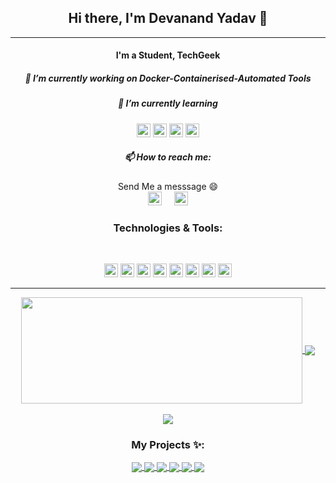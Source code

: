 <h2 align="center"> Hi there, I'm Devanand Yadav 👋</h1>

---

<h4 align="center"> I'm a Student, TechGeek </h1>
<h5 align="center"> 🔭 I’m currently working on Docker-Containerised-Automated Tools</h1>
<h5 align="center"> 🌱 I’m currently learning </h1>
<p align="center">
<img alt="Linux" height="22" width="22"  src="https://img.icons8.com/color/48/000000/ubuntu--v1.png"/>
  <img alt="Docker" height="22" width="22" src="https://www.docker.com/sites/default/files/d8/2019-07/vertical-logo-monochromatic.png" />
<img alt="Bash" height="22" width="22" src="https://unpkg.com/simple-icons@3.4.0/icons/gnubash.svg" />
  <img alt="Kali Linux" height="22" width="22" src="https://img.icons8.com/color/48/000000/kali-linux.png"/> 
  </p>
<h5 align="center"> 📫 How to reach me: </h1>
<p align="center"> Send Me a messsage 😄 <br> <a href="https://twitter.com/harekrishna_rai"><img height="22" width="22" src="https://unpkg.com/simple-icons@3.4.0/icons/twitter.svg" /></a>
&nbsp; &nbsp; <a href="https://www.instagram.com/hare.krishna.rai/"> <img height="22" width="22" src="https://unpkg.com/simple-icons@3.4.0/icons/instagram.svg" > </a> </p>
<h3 align="center">Technologies & Tools:</h3><br/>
<p align="center">
<img alt="Linux" height="22" width="22" src="https://unpkg.com/simple-icons@3.4.0/icons/linux.svg" />
<img  alt="Flutter" height="22" width="22" src="https://unpkg.com/simple-icons@3.4.0/icons/flutter.svg" />
<img alt="Dart" height="22" width="22" src="https://unpkg.com/simple-icons@3.4.0/icons/dart.svg" />
<img alt="Html" height="22" width="22" src="https://raw.githubusercontent.com/abranhe/programming-languages-logos/master/src/html/html.svg" />
<img alt="Css" height="22" width="22" src="https://unpkg.com/simple-icons@3.4.0/icons/css3.svg" />
<img alt="AndroidStudio" height="22" width="22" src="https://unpkg.com/simple-icons@3.4.0/icons/androidstudio.svg" />
<img alt="Subl" height="22" width="22" src="https://unpkg.com/simple-icons@3.4.0/icons/sublimetext.svg" />
<img alt=VsCode"" height="22" width="22" src="https://unpkg.com/simple-icons@3.4.0/icons/visualstudiocode.svg" />
</p>

---

<div align="center"><a href="#">
  <img width=450 height=170 align="center" src="https://github-readme-stats.vercel.app/api?username=git-devanand&theme=midnight-purple&show_icons=true&bg_color=0D1117&hide_border=true" />
</a>
  <img align="center" src="https://github-readme-streak-stats.herokuapp.com/?user=git-devanand&theme=tokyonight&hide_border=true"/><br><br>
  <a href="#">
  <img align="center" src="https://github-readme-stats.vercel.app/api/top-langs/?username=git-devanand&theme=midnight-purple&layout=compact&bg_color=0D1117&hide_border=true" />
</a>

### My Projects ✨:
  
<a href="https://github.com/git-devanand/dev-face-mask-detector">
  <img align="center" src="https://github-readme-stats.vercel.app/api/pin/?username=git-devanand&repo=dev-face-mask-detector&theme=tokyonight" />
</a>

<a href="https://github.com/git-devanand/covid-19_x-ray_detection">
 <img align="center" src="https://github-readme-stats.vercel.app/api/pin/?username=git-devanand&repo=covid-19_x-ray_detection&theme=tokyonight" />
</a>

<a href="https://github.com/git-devanand/docker_web_host">
  <img align="center" src="https://github-readme-stats.vercel.app/api/pin/?username=git-devanand&repo=docker_web_host&theme=tokyonight" />
</a>

<a href="https://github.com/git-devanand/randomPassGen">
 <img align="center" src="https://github-readme-stats.vercel.app/api/pin/?username=git-devanand&repo=randomPassGen&theme=tokyonight" />
</a>

<a href="https://github.com/git-devanand/devqubit">
 <img align="center" src="https://github-readme-stats.vercel.app/api/pin/?username=git-devanand&repo=devqubit&theme=tokyonight" />
</a>

<a href="https://github.com/git-devanand/ai_projects">
 <img align="center" src="https://github-readme-stats.vercel.app/api/pin/?username=git-devanand&repo=ai_projects&theme=tokyonight" />
</a>

</div>
